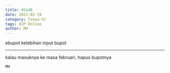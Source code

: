 ```yaml
---
title: 45148
date: 2021-02-19
category: Tanya-SC
tags: DJP Online
author: MH
---
```


ebupot kelebihan input bupot

---

kalau masuknya ke masa februari, hapus bupotnya

`MH`
